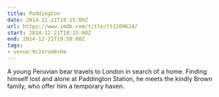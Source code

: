 ```yaml
---
title: Paddington
date: 2014-12-21T18:15:00Z
url: https://www.imdb.com/title/tt1109624/
start: 2014-12-21T18:15:00Z
end: 2014-12-21T19:50:00Z
tags:
- venue:9c2xrvm6+hm
---
```

A young Peruvian bear travels to London in search of a home. Finding himself lost and alone at Paddington Station, he meets the kindly Brown family, who offer him a temporary haven.
